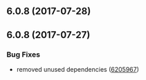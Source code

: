 <a name="6.0.8"></a>
## 6.0.8 (2017-07-28)



<a name="6.0.8"></a>
## 6.0.8 (2017-07-27)


### Bug Fixes

* removed unused dependencies ([6205967](https://github.com/opencomponents/base-templates/commit/6205967))



